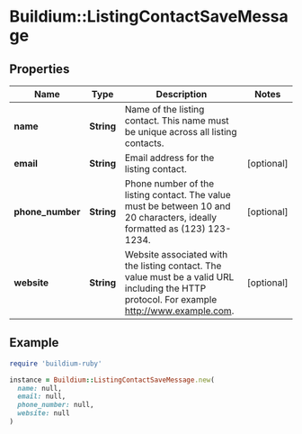 # Buildium::ListingContactSaveMessage

## Properties

| Name | Type | Description | Notes |
| ---- | ---- | ----------- | ----- |
| **name** | **String** | Name of the listing contact. This name must be unique across all listing contacts. |  |
| **email** | **String** | Email address for the listing contact. | [optional] |
| **phone_number** | **String** | Phone number of the listing contact. The value must be between 10 and 20 characters, ideally formatted as (123) 123-1234. | [optional] |
| **website** | **String** | Website associated with the listing contact. The value must be a valid URL including the HTTP protocol. For example http://www.example.com. | [optional] |

## Example

```ruby
require 'buildium-ruby'

instance = Buildium::ListingContactSaveMessage.new(
  name: null,
  email: null,
  phone_number: null,
  website: null
)
```

